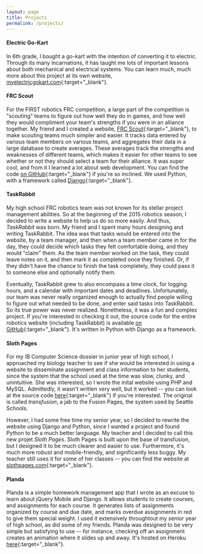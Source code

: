 ```yaml
---
layout: page
title: Projects
permalink: /projects/
---
```


#### Electric Go-Kart

In 6th grade, I bought a go-kart with the intention of converting it to electric. Through its many incarnations, it has taught me lots of important lessons about both mechanical and electrical systems. You can learn much, much more about this project at its own website, [myelectricgokart.com](http://www.myelectricgokart.com/){:target="_blank"}.

#### FRC Scout

For the FIRST robotics FRC competition, a large part of the competition is "scouting" teams to figure out how well they do in games, and how well they would compliment your team's strengths if you were in an alliance together. My friend and I created a website, [FRC Scout](http://frcscout.com/){:target="_blank"}, to make scouting teams much simpler and easier. It tracks data entered by various team members on various teams, and aggregates their data in a large database to create averages. These averages track the strengths and weaknesses of different teams, which makes it easier for other teams to see whether or not they should select a team for their alliance. It was super cool, and from it I learned a lot about web development. You can find the code [on GitHub](https://github.com/FIRST-4030/frc-scout){:target="_blank"} if you're so inclined. We used Python, with a framework called [Django](https://www.djangoproject.com){:target="_blank"}.

#### TaskRabbit

My high school FRC robotics team was not known for its stellar project management abilities. So at the beginning of the 2015 robotics season, I decided to write a website to help us do so more easily. And thus, *TaskRabbit* was born. My friend and I spent many hours designing and writing TaskRabbit. The idea was that tasks would be entered into the website, by a team manager, and then when a team member came in for the day, they could decide which tasks they felt comfortable doing, and they would "claim" them. As the team member worked on the task, they could leave notes on it, and then mark it as completed once they finished. Or, if they didn't have the chance to finish the task completely, they could pass it to someone else and optionally notify them.

Eventually, TaskRabbit grew to also encompass a time clock, for logging hours, and a calendar with important dates and deadlines. Unfortunately, our team was never really organized enough to actually find people willing to figure out what needed to be done, and enter said tasks into TaskRabbit. So its true power was never realized. Nonetheless, it was a fun and complex project. If you're interested in checking it out, the source code for the entire robotics website (including TaskRabbit) is available [on GitHub](https://github.com/terabyte128/ingrahamrobotics.org){:target="_blank"}. It's written in Python with Django as a framework.

#### Sloth Pages

For my IB Computer Science dossier in junior year of high school, I approached my biology teacher to see if she would be interested in using a website to disseminate assignment and class information to her students, since the system that the school used at the time was slow, clunky, and unintuitive. She was interested, so I wrote the inital website using PHP and MySQL. Admittedly, it wasn't written very well, but it worked -- you can look at the source code [here](https://github.com/terabyte128/transfusion){:target="_blank"} if you're interested. The original is called *transfusion*, a jab to the Fusion Pages, the system used by Seattle Schools.

However, I had some free time my senior year, so I decided to rewrite the website using Django and Python, since I wanted a project and found Python to be a much better language. My teacher and I decided to call this new projet *Sloth Pages*. Sloth Pages is built upon the base of transfusion, but I designed it to be much clearer and easier to use. Furthermore, it's much more robust and mobile-friendly, and significantly less buggy. My teacher still uses it for some of her classes -- you can find the website at [slothpages.com](http://slothpages.com){:target="_blank"}.

#### Planda

Planda is a simple homework management app that I wrote as an excuse to learn about jQuery Mobile and Django. It allows students to create courses, and assignments for each course. It generates lists of assignments organized by course and due date, and marks overdue assignments in red to give them special weight. I used it extensively throughtout my senior year of high school, as did some of my friends. Planda was designed to be very simple but satisfying to use -- for instance, checking off an assignment creates an animation where it slides up and away. It's hosted on Heroku [here](https://planda.herokuapp.com){:target="_blank"}.      
